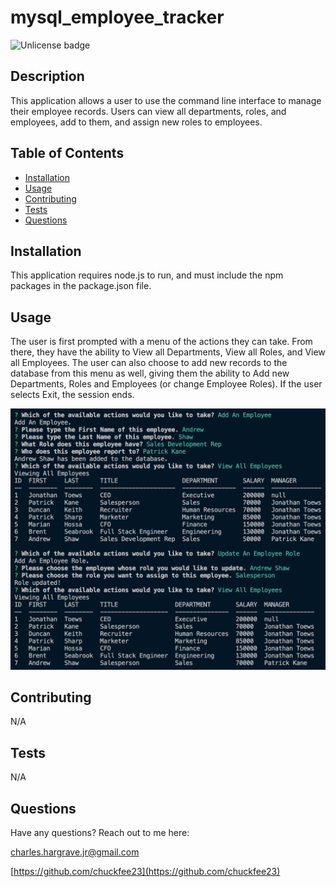 # mysql_employee_tracker

![Unlicense badge](https://img.shields.io/badge/license-Unlicense-brightgreen)

## Description

This application allows a user to use the command line interface to manage their employee records. Users can view all departments, roles, and employees, add to them, and assign new roles to employees.

## Table of Contents

- [Installation](#installation)
- [Usage](#usage)
- [Contributing](#contributing)
- [Tests](#tests)
- [Questions](#questions)

## Installation

This application requires node.js to run, and must include the npm packages in the package.json file.

## Usage

The user is first prompted with a menu of the actions they can take. From there, they have the ability to View all Departments, View all Roles, and View all Employees. The user can also choose to add new records to the database from this menu as well, giving them the ability to Add new Departments, Roles and Employees (or change Employee Roles). If the user selects Exit, the session ends.

![showing all employees](/Demo.png)

## Contributing

N/A

## Tests

N/A

## Questions

Have any questions? Reach out to me here:

[charles.hargrave.jr@gmail.com](mailto:charles.hargrave.jr@gmail.com)

[https://github.com/chuckfee23](https://github.com/chuckfee23)
